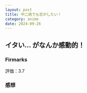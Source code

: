 ```yaml
---
layout: post
title: 中二病でも恋がしたい！
category: anime
date: 2024-09-26
---
```


## イタい… がなんか感動的！

### Firmarks

評価：3.7

### 感想
